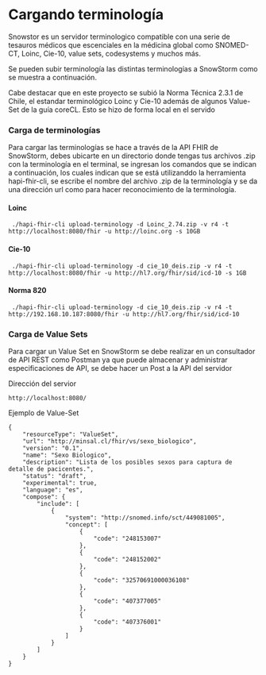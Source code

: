 # Cargando terminología

Snowstor es un servidor terminologico compatible con una serie de tesauros médicos que escenciales en la médicina global como SNOMED- CT, Loinc, Cie-10, value sets, codesystems y muchos más.

Se pueden subir terminología las distintas terminologías a SnowStorm como se muestra a continuación.

Cabe destacar que en este proyecto se subió la Norma Técnica 2.3.1 de Chile, el estandar terminológico Loinc y Cie-10 además de algunos Value-Set de la guía coreCL. Esto se hizo de forma local en el servido

### Carga de terminologías

Para cargar las terminologías se hace a través de la API FHIR de SnowStorm, debes ubicarte en un directorio donde tengas tus archivos .zip con la terminología en el terminal, se ingresan los comandos que se indican a continuación, los cuales indican que se está utilizanddo la herramienta hapi-fhir-cli, se escribe el nombre del archivo .zip de la terminología y se da una dirección url como para hacer reconocimiento de la terminología. 

#### Loinc
```
 ./hapi-fhir-cli upload-terminology -d Loinc_2.74.zip -v r4 -t http://localhost:8080/fhir -u http://loinc.org -s 10GB
```

#### Cie-10
```
 ./hapi-fhir-cli upload-terminology -d cie_10_deis.zip -v r4 -t http://localhost:8080/fhir -u http://hl7.org/fhir/sid/icd-10 -s 1GB
```

#### Norma 820
```
 ./hapi-fhir-cli upload-terminology -d cie_10_deis.zip -v r4 -t http://192.168.10.187:8080/fhir -u http://hl7.org/fhir/sid/icd-10
```

### Carga de Value Sets

Para cargar un Value Set en SnowStorm se debe realizar en un consultador de API REST como Postman ya que puede almacenar y administrar especificaciones de API, se debe hacer un Post a la API del servidor 

Dirección del servior

```
http://localhost:8080/ 
```

Ejemplo de Value-Set
```
{
    "resourceType": "ValueSet",
    "url": "http://minsal.cl/fhir/vs/sexo_biologico",
    "version": "0.1",
    "name": "Sexo Biologico",
    "description": "Lista de los posibles sexos para captura de detalle de pacicentes.",
    "status": "draft",
    "experimental": true,
    "language": "es",
    "compose": {
        "include": [
            {
                "system": "http://snomed.info/sct/449081005",
                "concept": [
                    {
                        "code": "248153007"
                    },
                    {
                        "code": "248152002"
                    },
                    {
                        "code": "32570691000036108"
                    },
                    {
                        "code": "407377005"
                    },
                    {
                        "code": "407376001"
                    }
                ]
            }
        ]
    }
}
```




